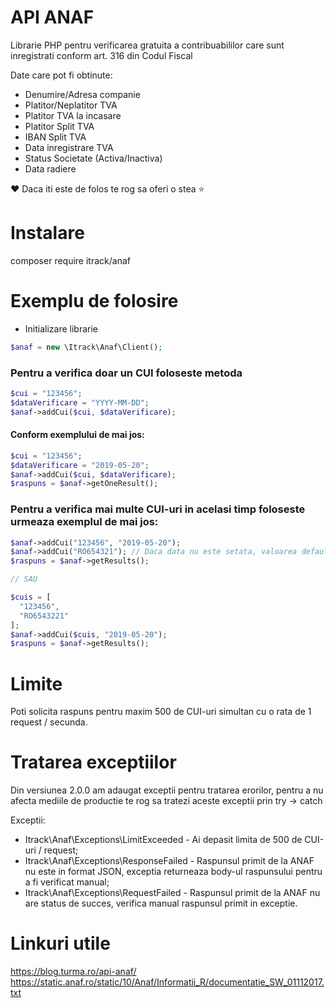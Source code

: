 # API ANAF
Librarie PHP pentru verificarea gratuita a contribuabililor care sunt inregistrati conform art. 316 din Codul Fiscal

Date care pot fi obtinute:
  - Denumire/Adresa companie
  - Platitor/Neplatitor TVA
  - Platitor TVA la incasare
  - Platitor Split TVA
  - IBAN Split TVA
  - Data inregistrare TVA
  - Status Societate (Activa/Inactiva)
  - Data radiere
  
:heart: Daca iti este de folos te rog sa oferi o stea :star:
  
# Instalare
composer require itrack/anaf

# Exemplu de folosire

- Initializare librarie

```php
$anaf = new \Itrack\Anaf\Client(); 
```

### Pentru a verifica doar un CUI foloseste metoda 

```php
$cui = "123456";
$dataVerificare = "YYYY-MM-DD";
$anaf->addCui($cui, $dataVerificare);
```


#### Conform exemplului de mai jos:

```php
$cui = "123456";
$dataVerificare = "2019-05-20";
$anaf->addCui($cui, $dataVerificare);
$raspuns = $anaf->getOneResult();
```

### Pentru a verifica mai multe CUI-uri in acelasi timp foloseste urmeaza exemplul de mai jos:

```php
$anaf->addCui("123456", "2019-05-20");
$anaf->addCui("RO654321"); // Daca data nu este setata, valoarea default va fi data de azi
$raspuns = $anaf->getResults();

// SAU

$cuis = [
  "123456",
  "RO6543221"
];
$anaf->addCui($cuis, "2019-05-20");
$raspuns = $anaf->getResults();
```

# Limite
Poti solicita raspuns pentru maxim 500 de CUI-uri simultan cu o rata de 1 request / secunda. 

# Tratarea exceptiilor
Din versiunea 2.0.0 am adaugat exceptii pentru tratarea erorilor, pentru a nu afecta mediile de productie te rog sa tratezi aceste exceptii prin try -> catch

Exceptii:

* Itrack\Anaf\Exceptions\LimitExceeded - Ai depasit limita de 500 de CUI-uri / request;
* Itrack\Anaf\Exceptions\ResponseFailed - Raspunsul primit de la ANAF nu este in format JSON, exceptia returneaza body-ul raspunsului pentru a fi verificat manual;
* Itrack\Anaf\Exceptions\RequestFailed - Raspunsul primit de la ANAF nu are status de succes, verifica manual raspunsul primit in exceptie.

# Linkuri utile
https://blog.turma.ro/api-anaf/ <br>
https://static.anaf.ro/static/10/Anaf/Informatii_R/documentatie_SW_01112017.txt
